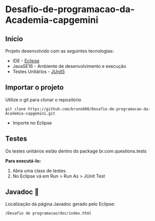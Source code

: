 # Desafio-de-programacao-da-Academia-capgemini
## Início
Projeto desenvolvido com as seguintes tecnologias:
* IDE - [Eclipse](https://www.eclipse.org/downloads/)
* JavaSE16 - Ambiente de desenvolvimento e execução
* Testes Unitários - [JUnit5](https://junit.org/junit5/)

## Importar o projeto
Utilize o git para clonar o repositório
```
git clone https://github.com/bruno600/Desafio-de-programacao-da-Academia-capgemini.git
```
* Importe no Eclipse


## Testes
Os testes unitários estão dentro do package br.com.questions.tests

**Para executá-lo:**
1. Abra uma class de testes.
2. No Eclipse vá em Run > Run As > JUnit Test

## Javadoc :page_facing_up:
Localização da página Javadoc gerado pelo Eclipse:
```
/Desafio de programacao/doc/index.html
```
